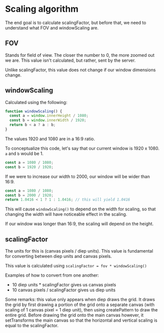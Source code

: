 # Scaling algorithm

The end goal is to calculate scalingFactor, but before that, we need to understand what FOV and windowScaling are.

## FOV
Stands for field of view. The closer the number to 0, the more zoomed out we are. This value isn't calculated, but rather, sent by the server.

Unlike scalingFactor, this value does not change if our window dimensions change.

## windowScaling

Calculated using the following:
```js
function windowScaling() {
  const a = window.innerHeight / 1080;
  const b = window.innerWidth / 1920;
  return b < a ? a : b;
}
```
The values 1920 and 1080 are in a 16:9 ratio.

To conceptualize this code, let's say that our current window is 1920 x 1080. `a` and `b` would be 1.
```js
const a = 1080 / 1080;
const b = 1920 / 1920;
```
If we were to increase our width to 2000, our window will be wider than 16:9.
```js
const a = 1080 / 1080;
const b = 2000 / 1920;
return 1.0416 < 1 ? 1 : 1.0416; // this will yield 1.0416
```
This will cause `windowScaling()` to depend on the width for scaling, so that changing the width will have noticeable effect in the scaling.

If our window was longer than 16:9, the scaling will depend on the height.

## scalingFactor

The units for this is (canvas pixels / diep units). This value is fundamental for converting between diep units and canvas pixels.

This value is calculated using `scalingFactor = fov * windowScaling()`

Examples of how to convert from one another:
- 10 diep units * scalingFactor gives us canvas pixels
- 10 canvas pixels / scalingFactor gives us diep units

Some remarks: this value only appears when diep draws the grid. It draws the grid by first drawing a portion of the grid onto a separate canvas (with scaling of 1 canvas pixel = 1 diep unit), then using createPattern to draw the entire grid. Before drawing the grid onto the main canvas however, it setTransforms the main canvas so that the horizontal and vertical scaling is equal to the scalingFactor.